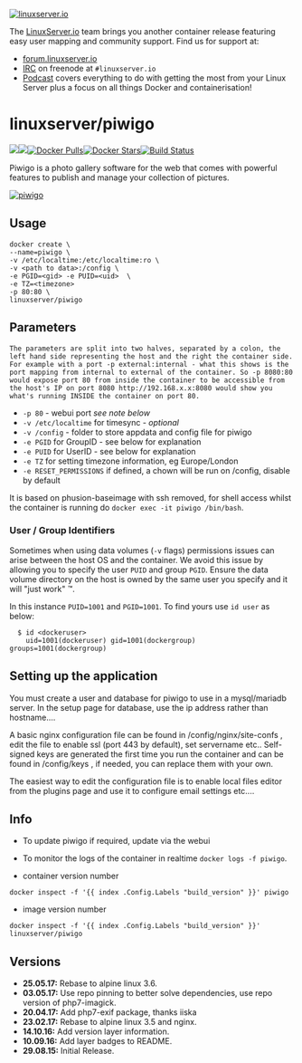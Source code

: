 [linuxserverurl]: https://linuxserver.io
[forumurl]: https://forum.linuxserver.io
[ircurl]: https://www.linuxserver.io/irc/
[podcasturl]: https://www.linuxserver.io/podcast/
[appurl]: http://piwigo.org/
[hub]: https://hub.docker.com/r/linuxserver/piwigo/

[![linuxserver.io](https://raw.githubusercontent.com/linuxserver/docker-templates/master/linuxserver.io/img/linuxserver_medium.png)][linuxserverurl]

The [LinuxServer.io][linuxserverurl] team brings you another container release featuring easy user mapping and community support. Find us for support at:
* [forum.linuxserver.io][forumurl]
* [IRC][ircurl] on freenode at `#linuxserver.io`
* [Podcast][podcasturl] covers everything to do with getting the most from your Linux Server plus a focus on all things Docker and containerisation!

# linuxserver/piwigo
[![](https://images.microbadger.com/badges/version/linuxserver/piwigo.svg)](https://microbadger.com/images/linuxserver/piwigo "Get your own version badge on microbadger.com")[![](https://images.microbadger.com/badges/image/linuxserver/piwigo.svg)](https://microbadger.com/images/linuxserver/piwigo "Get your own image badge on microbadger.com")[![Docker Pulls](https://img.shields.io/docker/pulls/linuxserver/piwigo.svg)][hub][![Docker Stars](https://img.shields.io/docker/stars/linuxserver/piwigo.svg)][hub][![Build Status](https://ci.linuxserver.io/buildStatus/icon?job=Docker-Builders/x86-64/x86-64-piwigo)](https://ci.linuxserver.io/job/Docker-Builders/job/x86-64/job/x86-64-piwigo/)

Piwigo is a photo gallery software for the web that comes with powerful features to publish and manage your collection of pictures.

[![piwigo](https://raw.githubusercontent.com/linuxserver/docker-templates/master/linuxserver.io/img/piwigo-banner.png)][appurl]

## Usage

```
docker create \
--name=piwigo \
-v /etc/localtime:/etc/localtime:ro \
-v <path to data>:/config \
-e PGID=<gid> -e PUID=<uid>  \
-e TZ=<timezone>
-p 80:80 \
linuxserver/piwigo
```

## Parameters

`The parameters are split into two halves, separated by a colon, the left hand side representing the host and the right the container side.
For example with a port -p external:internal - what this shows is the port mapping from internal to external of the container.
So -p 8080:80 would expose port 80 from inside the container to be accessible from the host's IP on port 8080
http://192.168.x.x:8080 would show you what's running INSIDE the container on port 80.`


* `-p 80` - webui port *see note below*
* `-v /etc/localtime` for timesync - *optional*
* `-v /config` - folder to store appdata and config file for piwigo
* `-e PGID` for GroupID - see below for explanation
* `-e PUID` for UserID - see below for explanation
* `-e TZ` for setting timezone information, eg Europe/London
* `-e RESET_PERMISSIONS` if defined, a chown will be run on /config, disable by default

It is based on phusion-baseimage with ssh removed, for shell access whilst the container is running do `docker exec -it piwigo /bin/bash`.

### User / Group Identifiers

Sometimes when using data volumes (`-v` flags) permissions issues can arise between the host OS and the container. We avoid this issue by allowing you to specify the user `PUID` and group `PGID`. Ensure the data volume directory on the host is owned by the same user you specify and it will "just work" ™.

In this instance `PUID=1001` and `PGID=1001`. To find yours use `id user` as below:

```
  $ id <dockeruser>
    uid=1001(dockeruser) gid=1001(dockergroup) groups=1001(dockergroup)
```

## Setting up the application

You must create a user and database for piwigo to use in a mysql/mariadb server. In the setup page for database, use the ip address rather than hostname....

A basic nginx configuration file can be found in /config/nginx/site-confs , edit the file to enable ssl (port 443 by default), set servername etc..
Self-signed keys are generated the first time you run the container and can be found in /config/keys , if needed, you can replace them with your own.

The easiest way to edit the configuration file is to enable local files editor from the plugins page and use it to configure email settings etc....


## Info

* To update piwigo if required, update via the webui
* To monitor the logs of the container in realtime `docker logs -f piwigo`.

* container version number

`docker inspect -f '{{ index .Config.Labels "build_version" }}' piwigo`

* image version number

`docker inspect -f '{{ index .Config.Labels "build_version" }}' linuxserver/piwigo`

## Versions

+ **25.05.17:** Rebase to alpine linux 3.6.
+ **03.05.17:** Use repo pinning to better solve dependencies, use repo version of php7-imagick.
+ **20.04.17:** Add php7-exif package, thanks iiska
+ **23.02.17:** Rebase to alpine linux 3.5 and nginx.
+ **14.10.16:** Add version layer information.
+ **10.09.16:** Add layer badges to README.
+ **29.08.15:** Initial Release.
